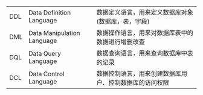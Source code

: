 
|     |                            |                             |
| --- | -------------------------- | --------------------------- |
| DDL | Data Definition Language   | 数据定义语言，用来定义数据库对象 (数据库，表，字段) |
| DML | Data Manipulation Language | 数据操作语言，用来对数据库表中的数据进行增删改查    |
| DQL | Data Query Language        | 数据查询语言，用来查询数据库中表的记录         |
| DCL | Data Control Language      | 数据控制语言，用来创建数据库用户、控制数据库的访问权限 |
